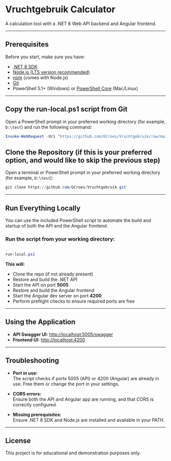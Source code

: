 
# Vruchtgebruik Calculator

A calculation tool with a .NET 8 Web API backend and Angular frontend.

---

## Prerequisites

Before you start, make sure you have:

- [.NET 8 SDK](https://dotnet.microsoft.com/en-us/download/dotnet/8.0)
- [Node.js (LTS version recommended)](https://nodejs.org/en)
- [npm](https://www.npmjs.com/get-npm) (comes with Node.js)
- [Git](https://git-scm.com/downloads)
- PowerShell 5.1+ (Windows) or [PowerShell Core](https://learn.microsoft.com/en-us/powershell/scripting/install/installing-powershell) (Mac/Linux)

---

## Copy the run-local.ps1 script from Git

Open a PowerShell prompt in your preferred working directory (for example, `D:\test`) and run the following command:

```powershell
Invoke-WebRequest -Uri "https://github.com/GCroes/Vruchtgebruik/raw/main/Vruchtgebruik/run-local.ps1" -OutFile "run-local.ps1"
```

## Clone the Repository (if this is your preferred option, and would like to skip the previous step)

Open a terminal or PowerShell prompt in your preferred working directory (for example, `D:\test`):

```powershell
git clone https://github.com/GCroes/Vruchtgebruik.git
```

---

## Run Everything Locally

You can use the included PowerShell script to automate the build and startup of both the API and the Angular frontend.

### Run the script from your working directory:

```powershell
.
run-local.ps1
```

**This will:**
- Clone the repo (if not already present)
- Restore and build the .NET API
- Start the API on port **5005**
- Restore and build the Angular frontend
- Start the Angular dev server on port **4200**
- Perform preflight checks to ensure required ports are free

---

## Using the Application

- **API Swagger UI:** [http://localhost:5005/swagger](http://localhost:5005/swagger)
- **Frontend UI:** [http://localhost:4200](http://localhost:4200)

---

## Troubleshooting

- **Port in use:**  
  The script checks if ports 5005 (API) or 4200 (Angular) are already in use. Free them or change the port in your settings.

- **CORS errors:**  
  Ensure both the API and Angular app are running, and that CORS is correctly configured.

- **Missing prerequisites:**  
  Ensure .NET 8 SDK and Node.js are installed and available in your PATH.

---

## License

This project is for educational and demonstration purposes only.
